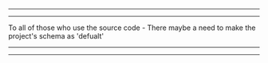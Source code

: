 

*****************************************************************************************************
*****************************************************************************************************
To all of those who use the source code - There maybe a need to make the project's schema as 'defualt'
*****************************************************************************************************
*****************************************************************************************************
